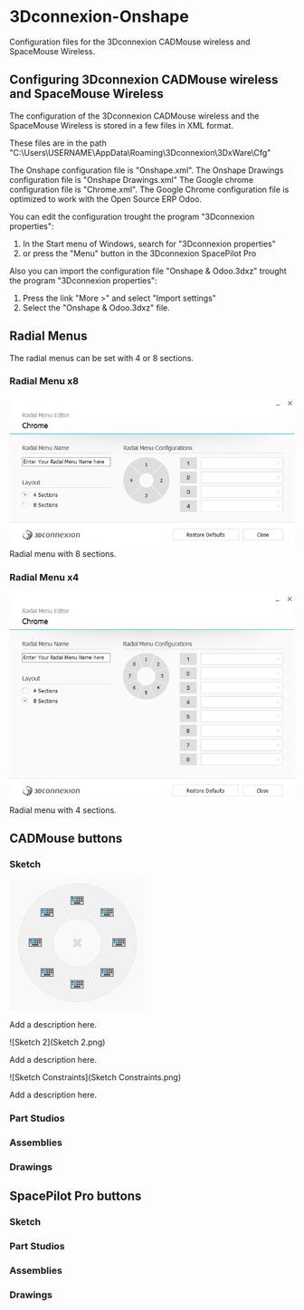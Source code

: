 # 3Dconnexion-Onshape
Configuration files for the 3Dconnexion CADMouse wireless and SpaceMouse Wireless.

## Configuring 3Dconnexion CADMouse wireless and SpaceMouse Wireless
The configuration of the 3Dconnexion CADMouse wireless and the SpaceMouse Wireless is stored in a few files in XML format.

These files are in the path "C:\Users\USERNAME\AppData\Roaming\3Dconnexion\3DxWare\Cfg"

The Onshape configuration file is "Onshape.xml". 
The Onshape Drawings configuration file is "Onshape Drawings.xml"
The Google chrome configuration file is "Chrome.xml". The Google Chrome configuration file is optimized to work with the Open Source ERP Odoo.

You can edit the configuration trought the program "3Dconnexion properties":
1. In the Start menu of Windows, search for "3Dconnexion properties"
2. or press the "Menu" button in the 3Dconnexion SpacePilot Pro

Also you can import the configuration file "Onshape & Odoo.3dxz" trought the program "3Dconnexion properties":
1. Press the link "More >" and select "Import settings"
2. Select the "Onshape & Odoo.3dxz" file.

## Radial Menus
The radial menus can be set with 4 or 8 sections.

### Radial Menu x8
![RadialMenuA](RadialMenuA.png)
Radial menu with 8 sections.

### Radial Menu x4
![RadialMenuB](RadialMenuB.png)
Radial menu with 4 sections.

## CADMouse buttons
### Sketch
![Odoo](Odoo.png)

Add a description here.

![Sketch 2](Sketch 2.png)

Add a description here.

![Sketch Constraints](Sketch Constraints.png)

Add a description here.

### Part Studios

### Assemblies

### Drawings

## SpacePilot Pro buttons
### Sketch

### Part Studios

### Assemblies

### Drawings
